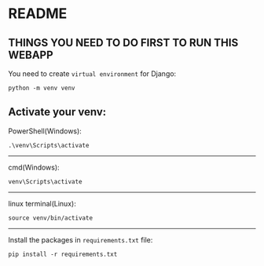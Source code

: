 README
======

THINGS YOU NEED TO DO FIRST TO RUN THIS WEBAPP
----------------------------------------------

You need to create ``virtual environment`` for Django:

    python -m venv venv

Activate your venv:
---
PowerShell(Windows): 
    
    .\venv\Scripts\activate

--------------------------------
    
cmd(Windows): 

    venv\Scripts\activate

---------------------------------

linux terminal(Linux): 

    source venv/bin/activate

---

Install the packages in ``requirements.txt`` file:

    pip install -r requirements.txt